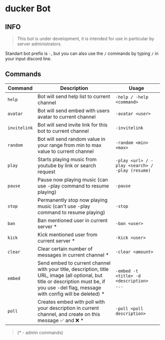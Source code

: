 # ducker Bot
## INFO
> This bot is under development, it is intended for use in particular by server administrators.

Standart bot prefix is `-`, but you can also use the `/` commands by typing `/` in your input discord line.

## Commands
| Command | Description | Usage |
|---|----| --- |
|`help`| Bot will send help list to current channel | `-help / -help <command>` |
|`avatar`| Bot will send embed with users avatar to current channel | `-avatar <user>` |
|`invitelink`| Bot will send invite link for this bot to current channel | `-invitelink` |
|`random`| Bot will send  random value in your range from min to max value to current channel | `-random <min> <max>` |
|`play`| Starts playing music from youtube by link or search request | `-play <url> / -play <search> / -play (resume)` |
|`pause`| Pause now playing music (can use -play command to resume playing) | `-pause` |
|`stop`| Permanently stop now playing music (can't use -play command to resume playing) | `-stop` |
|`ban`| Ban mentioned user in current server * | `-ban <user>` |
|`kick`| Kick mentioned user from current server * | `-kick <user>` |
|`clear`| Clear certain number of messages in current channel * | `-clear <amount>` |
|`embed`| Send embed to current channel with your title, description, title URL, image (all optional, but title or description must be, if you use -del flag, message with config will be deleted) * | `-embed -t <title> -d <description> ...` |
|`poll`| Creates embed with poll with your description in current channel, and create on this message :white_check_mark: and :x: * | `-poll <poll description>` |
> (* - admin commands)